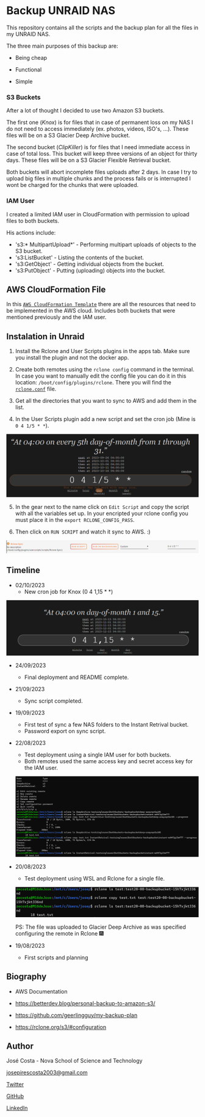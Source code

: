 # Backup UNRAID NAS

This repository contains all the scripts and the backup plan for all the files in my UNRAID NAS.

The three main purposes of this backup are:

- Being cheap

- Functional

- Simple

### S3 Buckets

After a lot of thought I decided to use two Amazon S3 buckets.

The first one (*Knox*) is for files that in case of permanent loss on my NAS I do not need to access immediately (ex. photos, videos, ISO's, ...). These files will be on a S3 Glacier Deep Archive bucket.

The second bucket (*ClipKiller*) is for files that I need immediate access in case of total loss. This bucket will keep three versions of an object for thirty days. These files will be on a S3 Glacier Flexible Retrieval bucket.

Both buckets will abort incomplete files uploads after 2 days. In case I try to upload big files in multiple chunks and the process fails or is interrupted I wont be charged for the chunks that were uploaded.

### IAM User

I created a limited IAM user in CloudFormation with permission to upload files to both buckets.

His actions include:

- 's3:* MultipartUpload*' - Performing multipart uploads of objects to the S3 bucket.
- 's3:ListBucket' - Listing the contents of the bucket.
- 's3:GetObject' - Getting individual objects from the bucket.
- 's3:PutObject' - Putting (uploading) objects into the bucket.

## AWS CloudFormation File

In this [`AWS CloudFormation Template`](stack.yml) there are all the resources that need to be implemented in the AWS cloud. Includes both buckets that were mentioned previously and the IAM user.

## Instalation in Unraid

1. Install the Rclone and User Scripts plugins in the apps tab. Make sure you install the plugin and not the docker app.

2. Create both remotes using the `rclone config` command in the terminal. In case you want to manually edit the config file you can do it in this location: `/boot/config/plugins/rclone`. There you will find the [`rclone.conf`](.rclone.conf) file.

3. Get all the directories that you want to sync to AWS and add them in the list.

4. In the User Scripts plugin add a new script and set the cron job (Mine is `0 4 1/5 * *`).

![Cron](images/Cron.png)

5. In the gear next to the name click on `Edit Script` and copy the script with all the variables set up. In your encripted your rclone config you must place it in the `export RCLONE_CONFIG_PASS`.

6. Then click on `RUN SCRIPT` and watch it sync to AWS. :)

![UserScripts](images/UserScripts.png)

## Timeline
- 02/10/2023
  - New cron job for Knox (0 4 1,15 * *)

![CronKnox](images/CronKnox.png)

- 24/09/2023
  - Final deployment and README complete.

- 21/09/2023
  - Sync script completed.

- 19/09/2023
  - First test of sync a few NAS folders to the Instant Retrival bucket.
  - Password export on sync script.

- 22/08/2023
  - Test deployment using a single IAM user for both buckets.
  - Both remotes used the same access key and secret access key for the IAM user.

  ![1User2Buckets](images/testWith1UserTo2Buckets.png)

- 20/08/2023
  - Test deployment using WSL and Rclone for a single file.

  ![WSLTest](images/WSLTestCopytos3.png)

  PS: The file was uploaded to Glacier Deep Archive as was specified configuring the remote in Rclone 🎆

- 19/08/2023
  - First scripts and planning

## Biography

- AWS Documentation

- https://betterdev.blog/personal-backup-to-amazon-s3/

- https://github.com/geerlingguy/my-backup-plan

- https://rclone.org/s3/#configuration

## Author

José Costa - Nova School of Science and Technology

josepirescosta2003@gmail.com

[Twitter](https://twitter.com/Jos3Costa)

[GitHub](https://github.com/zepedrocosta)

[LinkedIn](https://www.linkedin.com/in/jos%C3%A9-costa-595b01239/)
